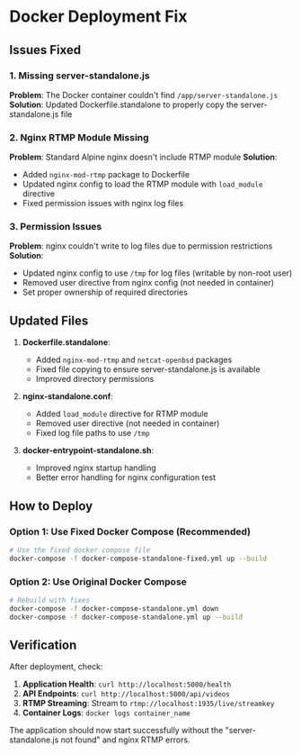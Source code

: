 # Docker Deployment Fix

## Issues Fixed

### 1. Missing server-standalone.js
**Problem**: The Docker container couldn't find `/app/server-standalone.js`
**Solution**: Updated Dockerfile.standalone to properly copy the server-standalone.js file

### 2. Nginx RTMP Module Missing  
**Problem**: Standard Alpine nginx doesn't include RTMP module
**Solution**: 
- Added `nginx-mod-rtmp` package to Dockerfile
- Updated nginx config to load the RTMP module with `load_module` directive
- Fixed permission issues with nginx log files

### 3. Permission Issues
**Problem**: nginx couldn't write to log files due to permission restrictions
**Solution**:
- Updated nginx config to use `/tmp` for log files (writable by non-root user)
- Removed user directive from nginx config (not needed in container)
- Set proper ownership of required directories

## Updated Files

1. **Dockerfile.standalone**: 
   - Added `nginx-mod-rtmp` and `netcat-openbsd` packages
   - Fixed file copying to ensure server-standalone.js is available
   - Improved directory permissions

2. **nginx-standalone.conf**:
   - Added `load_module` directive for RTMP module
   - Removed user directive (not needed in container)
   - Fixed log file paths to use `/tmp`

3. **docker-entrypoint-standalone.sh**:
   - Improved nginx startup handling
   - Better error handling for nginx configuration test

## How to Deploy

### Option 1: Use Fixed Docker Compose (Recommended)
```bash
# Use the fixed docker compose file
docker-compose -f docker-compose-standalone-fixed.yml up --build
```

### Option 2: Use Original Docker Compose  
```bash
# Rebuild with fixes
docker-compose -f docker-compose-standalone.yml down
docker-compose -f docker-compose-standalone.yml up --build
```

## Verification

After deployment, check:

1. **Application Health**: `curl http://localhost:5000/health`
2. **API Endpoints**: `curl http://localhost:5000/api/videos`
3. **RTMP Streaming**: Stream to `rtmp://localhost:1935/live/streamkey`
4. **Container Logs**: `docker logs container_name`

The application should now start successfully without the "server-standalone.js not found" and nginx RTMP errors.